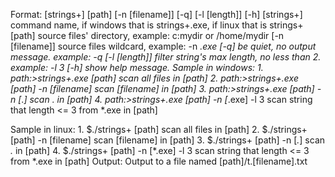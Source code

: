 
Format:
[strings+] [path] [-n [filename]] [-q] [-l [length]] [-h]
    [strings+]      command name, if windows that is strings+.exe, if linux that is strings+
    [path]          source files' directory, example: c:mydir  or /home/mydir
    [-n [filename]] source files wildcard, example: -n *.exe
    [-q]            be quiet, no output message. example: -q
    [-l [length]]   filter string's max length, no less than 2. example: -l 3
    [-h]            show help message.
Sample in windows:
    1. path:>strings+.exe [path]                scan all files in [path]
    2. path:>strings+.exe [path] -n [filename]  scan [filename] in [path]
    3. path:>strings+.exe [path] -n [*.*]       scan *.* in [path]
    4. path:>strings+.exe [path] -n [*.exe] -l 3  scan string that length <= 3 from *.exe in [path]

Sample in linux:
    1. $./strings+ [path]                scan all files in [path]
    2. $./strings+ [path] -n [filename]  scan [filename] in [path]
    3. $./strings+ [path] -n [*.*]       scan *.* in [path]
    4. $./strings+ [path] -n [*.exe] -l 3  scan string that length <= 3 from *.exe in [path]
Output:
    Output to a file named [path]/t.[filename].txt